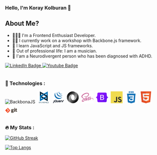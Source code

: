 ### Hello, I'm Koray Kolburan 👋

## About Me?

- 👨🏻‍💻 I'm a Frontend Enthusiast Developer.
- 🕵🏻 I currently work on a workshop with Backbone.js framework.
- 🌱 I learn JavaScript and JS frameworks.
- 🎸 Out of professional life: I am a musician.
- 🧠 I'am a Neurodivergent person who has been diagnosed with ADHD.

<div id="badges">
  <a href="https://www.linkedin.com/in/koray-kolburan/">
    <img src="https://img.shields.io/badge/LinkedIn-blue?style=for-the-badge&logo=linkedin&logoColor=white" alt="LinkedIn Badge"/>
  </a>
  <a href="https://www.youtube.com/@koraykolburan5893">
    <img src="https://img.shields.io/badge/YouTube-red?style=for-the-badge&logo=youtube&logoColor=white" alt="Youtube Badge"/>
  </a>
</div>
<img src="https://komarev.com/ghpvc/?username=koraykolburan&style=flat-square&color=blue" alt=""/>




### 🔦 Technologies :
<div>
  <img src="https://underscorejs.org/docs/images/underscore.png" title="BackboneJS" alt="BackbonaJS" width="40" height="40"/>&nbsp;
  <img src="https://github.com/devicons/devicon/blob/master/icons/backbonejs/backbonejs-original-wordmark.svg" title="BackboneJS" alt="BackbonaJS" width="40" height="40"/>&nbsp;
  <img src="https://github.com/devicons/devicon/blob/master/icons/jquery/jquery-original-wordmark.svg" title="jQuery" alt="jQuery" width="40" height="40"/>&nbsp;
  <img src="https://github.com/devicons/devicon/blob/master/icons/json/json-original.svg" title="JSON" alt="JSON" width="40" height="40"/>&nbsp;
  <img src="https://github.com/devicons/devicon/blob/master/icons/sass/sass-original.svg"  title="SASS" alt="SASS" width="40" height="40"/>&nbsp;
  <img src="https://github.com/devicons/devicon/blob/master/icons/bootstrap/bootstrap-original.svg"  title="Bootstrap" alt="Bootstrap" width="40" height="40"/>&nbsp;
  <img src="https://github.com/devicons/devicon/blob/master/icons/javascript/javascript-original.svg" title="JavaScript" alt="JavaScript" width="40" height="40"/>&nbsp;
  <img src="https://github.com/devicons/devicon/blob/master/icons/css3/css3-plain-wordmark.svg"  title="CSS3" alt="CSS" width="40" height="40"/>&nbsp;
  <img src="https://github.com/devicons/devicon/blob/master/icons/html5/html5-original.svg" title="HTML5" alt="HTML" width="40" height="40"/>&nbsp;
  <img src="https://github.com/devicons/devicon/blob/master/icons/git/git-original-wordmark.svg" title="Git" **alt="Git" width="40" height="40"/>
</div>

### 🔥 My Stats :
[![GitHub Streak](http://github-readme-streak-stats.herokuapp.com?user=koraykolburan&theme=dark&background=000000)](https://git.io/streak-stats)

[![Top Langs](https://github-readme-stats.vercel.app/api/top-langs/?username=koraykolburan&layout=compact&theme=vision-friendly-dark)](https://github.com/anuraghazra/github-readme-stats)
